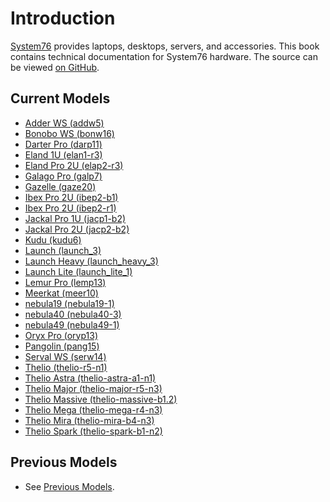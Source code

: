 # Introduction

[System76](https://system76.com) provides laptops, desktops, servers, and accessories.
This book contains technical documentation for System76 hardware.
The source can be viewed [on GitHub](https://github.com/system76/tech-docs).

## Current Models

- [Adder WS (addw5)](models/addw5/README.md)
- [Bonobo WS (bonw16)](models/bonw16/README.md)
- [Darter Pro (darp11)](models/darp11/README.md)
- [Eland 1U (elan1-r3)](models/elan1-r3/README.md)
- [Eland Pro 2U (elap2-r3)](models/elap2-r3/README.md)
- [Galago Pro (galp7)](models/galp7/README.md)
- [Gazelle (gaze20)](models/gaze20/README.md)
- [Ibex Pro 2U (ibep2-b1)](models/ibep2-b1/README.md)
- [Ibex Pro 2U (ibep2-r1)](models/ibep2-r1/README.md)
- [Jackal Pro 1U (jacp1-b2)](models/jacp1-b2/README.md)
- [Jackal Pro 2U (jacp2-b2)](models/jacp2-b2/README.md)
- [Kudu (kudu6)](models/kudu6/README.md)
- [Launch (launch\_3)](models/launch_3/README.md)
- [Launch Heavy (launch\_heavy\_3)](models/launch_heavy_3/README.md)
- [Launch Lite (launch\_lite\_1)](models/launch_lite_1/README.md)
- [Lemur Pro (lemp13)](models/lemp13/README.md)
- [Meerkat (meer10)](models/meer10/README.md)
- [nebula19 (nebula19-1)](models/nebula19-1/README.md)
- [nebula40 (nebula40-3)](models/nebula40-3/README.md)
- [nebula49 (nebula49-1)](models/nebula49-1/README.md)
- [Oryx Pro (oryp13)](models/oryp13/README.md)
- [Pangolin (pang15)](models/pang15/README.md)
- [Serval WS (serw14)](models/serw14/README.md)
- [Thelio (thelio-r5-n1)](models/thelio-r5-n1/README.md)
- [Thelio Astra (thelio-astra-a1-n1)](models/thelio-astra-a1-n1/README.md)
- [Thelio Major (thelio-major-r5-n3)](models/thelio-major-r5-n3/README.md)
- [Thelio Massive (thelio-massive-b1.2)](models/thelio-massive-b1.2/README.md)
- [Thelio Mega (thelio-mega-r4-n3)](models/thelio-mega-r4-n3/README.md)
- [Thelio Mira (thelio-mira-b4-n3)](models/thelio-mira-b4-n3/README.md)
- [Thelio Spark (thelio-spark-b1-n2)](models/thelio-spark-b1-n2/README.md)

## Previous Models

- See [Previous Models](archive.md).
